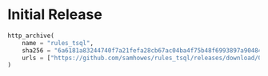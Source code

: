 # Initial Release
<!--marker-->
```python
http_archive(
    name = "rules_tsql",
    sha256 = "6a6181a83244740f7a21fefa28cb67ac04ba4f75b48f6993897a90484b35b4ab",
    urls = ["https://github.com/samhowes/rules_tsql/releases/download/0.0.5/rules_tsql-0.0.5.tar.gz"],
)
```

